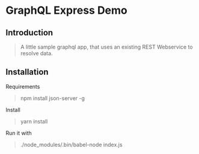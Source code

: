 # GraphQL Express Demo

## Introduction

> A little sample graphql app, that uses an existing REST Webservice to resolve data.

## Installation

Requirements
> npm install json-server -g

Install
> yarn install

Run it with
> ./node_modules/.bin/babel-node index.js
